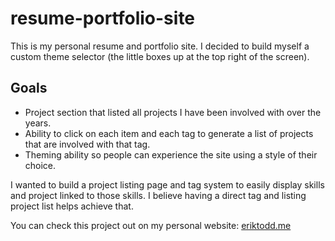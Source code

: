 # resume-portfolio-site
This is my personal resume and portfolio site. I decided to build myself a custom theme selector (the little boxes up at the top right of the screen).

## Goals
- Project section that listed all projects I have been involved with over the years.
- Ability to click on each item and each tag to generate a list of projects that are involved with that tag.
- Theming ability so people can experience the site using a style of their choice.

I wanted to build a project listing page and tag system to easily display skills and project linked to those skills. I believe having a direct tag and listing project list helps achieve that.

You can check this project out on my personal website: [eriktodd.me](https://eriktodd.me/)
